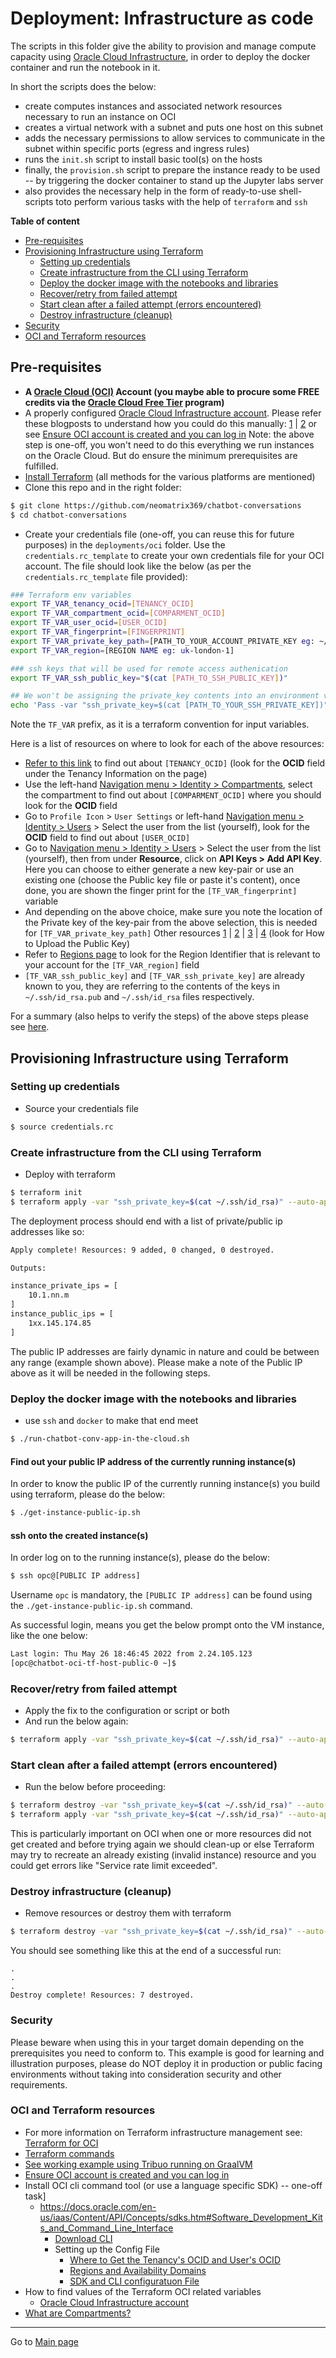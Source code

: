 # Deployment: Infrastructure as code

The scripts in this folder give the ability to provision and manage compute capacity using [Oracle Cloud Infrastructure](https://docs.cloud.oracle.com/iaas/Content/services.htm), in
order to deploy the docker container and run the notebook in it. 

In short the scripts does the below:
- create computes instances and associated 
network resources necessary to run an instance on OCI
- creates a virtual network with a subnet and puts one host on this subnet
- adds the necessary permissions to allow services to communicate in the subnet within specific ports (egress and ingress rules)
- runs the `init.sh` script to install basic tool(s) on the hosts 
- finally, the `provision.sh` script to prepare the instance ready to be used -- by triggering the docker container to stand up the Jupyter labs server
- also provides the necessary help in the form of ready-to-use shell-scripts toto perform various tasks with the help of `terraform` and `ssh`

**Table of content**
- [Pre-requisites](#pre-requisites)
- [Provisioning Infrastructure using Terraform](#provisioning-infrastructure-using-terraform)
  + [Setting up credentials](#setting-up-credentials)
  + [Create infrastructure from the CLI using Terraform](#create-infrastructure-from-the-cli-using-terraform)
  + [Deploy the docker image with the notebooks and libraries](#deploy-the-docker-image-with-the-notebooks-and-libraries)
  + [Recover/retry from failed attempt](#recoverretry-from-failed-attempt)
  + [Start clean after a failed attempt (errors encountered)](#start-clean-after-a-failed-attempt-errors-encountered)
  + [Destroy infrastructure (cleanup)](#destroy-infrastructure-cleanup)
- [Security](#security)
- [OCI and Terraform resources](#oci-and-terraform-resources)

## Pre-requisites

- **A [Oracle Cloud (OCI)](https://www.oracle.com/cloud/free/) Account (you maybe able to procure some FREE credits via the [Oracle Cloud Free Tier](https://www.oracle.com/cloud/free/) program)**
- A properly configured [Oracle Cloud Infrastructure account](https://docs.cloud.oracle.com/iaas/Content/API/Concepts/apisigningkey.htm). Please refer these blogposts to understand how you could do this manually: [1](https://medium.com/oracledevs/running-your-jupyter-notebooks-on-the-cloud-ed970326649f) | [2](https://medium.com/oracledevs/running-apache-zeppelin-on-oracle-cloud-infrastructure-b0aecc79597a) or see [Ensure OCI account is created and you can log in](https://docs.oracle.com/en-us/iaas/Content/General/Reference/PaaSprereqs.htm)
Note: the above step is one-off, you won't need to do this everything we run instances on the Oracle Cloud. But do ensure the minimum prerequisites are fulfilled.
- [Install Terraform](https://learn.hashicorp.com/terraform/getting-started/install.html) (all methods for the various platforms are mentioned)
- Clone this repo and in the right folder:
```bash
$ git clone https://github.com/neomatrix369/chatbot-conversations
$ cd chatbot-conversations
```
- Create your credentials file (one-off, you can reuse this for future purposes) in the `deployments/oci` folder. Use the `credentials.rc_template` to create your own credentials file for your OCI account. The file should look like the below (as per the `credentials.rc_template` file provided):

```bash
### Terraform env variables
export TF_VAR_tenancy_ocid=[TENANCY_OCID]
export TF_VAR_compartment_ocid=[COMPARMENT_OCID]
export TF_VAR_user_ocid=[USER_OCID]
export TF_VAR_fingerprint=[FINGERPRINT]
export TF_VAR_private_key_path=[PATH_TO_YOUR_ACCOUNT_PRIVATE_KEY eg: ~/.oci/key.pem]
export TF_VAR_region=[REGION NAME eg: uk-london-1]

### ssh keys that will be used for remote access authenication
export TF_VAR_ssh_public_key="$(cat [PATH_TO_SSH_PUBLIC_KEY])"

## We won't be assigning the private_key contents into an environment variable but pass it as an argument via the CLI
echo 'Pass -var "ssh_private_key=$(cat [PATH_TO_YOUR_SSH_PRIVATE_KEY])" when running the "terraform apply" or "terraform destroy" commands'
```
Note the `TF_VAR` prefix, as it is a terraform convention for input variables. 

Here is a list of resources on where to look for each of the above resources:

- [Refer to this link](https://cloud.oracle.com/tenancy)  to find out about `[TENANCY_OCID]` (look for the **OCID** field under the Tenancy Information on the page)
- Use the left-hand [Navigation menu > Identity > Compartments](https://cloud.oracle.com/identity/compartments), select the compartment to find out about `[COMPARMENT_OCID]` where you should look for the **OCID** field
- Go to `Profile Icon` > `User Settings` or left-hand [Navigation menu > Identity > Users](https://cloud.oracle.com/identity/users) > Select the user from the list (yourself), look for the **OCID** field to find out about `[USER_OCID]`
- Go to [Navigation menu > Identity > Users](https://cloud.oracle.com/identity/users) > Select the user from the list (yourself), then from under **Resource**, click on **API Keys > Add API Key**. Here you can choose to either generate a new key-pair or use an existing one (choose the Public key file or paste it's content), once done, you are shown the finger print for the `[TF_VAR_fingerprint]` variable
- And depending on the above choice, make sure you note the location of the Private key of the key-pair from the above selection, this is needed for `[TF_VAR_private_key_path]`
Other resources [1](https://docs.oracle.com/en-us/iaas/Content/API/Concepts/apisigningkey.htm#five) | [2](https://docs.oracle.com/en-us/iaas/Content/API/Concepts/apisigningkey.htm#two) | [3](https://docs.oracle.com/en-us/iaas/Content/API/Concepts/apisigningkey.htm#four) | [4](https://docs.oracle.com/en-us/iaas/Content/API/Concepts/apisigningkey.htm#five) (look for How to Upload the Public Key)
- Refer to [Regions page](https://cloud.oracle.com/regions/infrastructure) to look for the Region Identifier that is relevant to your account for the `[TF_VAR_region]` field
- `[TF_VAR_ssh_public_key]` and `[TF_VAR_ssh_private_key]` are already known to you, they are referring to the contents of the keys in `~/.ssh/id_rsa.pub` and `~/.ssh/id_rsa` files respectively.

For a summary (also helps to verify the steps) of the above steps please see [here](https://www.terraform.io/docs/providers/oci/index.html).

## Provisioning Infrastructure using Terraform

### Setting up credentials

- Source your credentials file

```bash
$ source credentials.rc
```

### Create infrastructure from the CLI using Terraform

- Deploy with terraform

```bash
$ terraform init
$ terraform apply -var "ssh_private_key=$(cat ~/.ssh/id_rsa)" --auto-approve
```

The deployment process should end with a list of private/public ip addresses like so:

```bash
Apply complete! Resources: 9 added, 0 changed, 0 destroyed.

Outputs:

instance_private_ips = [
    10.1.nn.m
]
instance_public_ips = [
    1xx.145.174.85
]

```

The public IP addresses are fairly dynamic in nature and could be between any range (example shown above). Please make a note of the Public IP above as it will be needed in the following steps.

### Deploy the docker image with the notebooks and libraries

- use `ssh` and `docker` to make that end meet

```bash
$ ./run-chatbot-conv-app-in-the-cloud.sh
```

#### Find out your public IP address of the currently running instance(s)

In order to know the public IP of the currently running instance(s) you build using terraform, please do the below:

```bash
$ ./get-instance-public-ip.sh
```

#### ssh onto the created instance(s)

In order log on to the running instance(s), please do the below:

```bash
$ ssh opc@[PUBLIC IP address]
```

Username `opc` is mandatory,  the `[PUBLIC IP address]` can be found using the `./get-instance-public-ip.sh` command.

As successful login, means you get the below prompt onto the VM instance, like the one below:

```bash
Last login: Thu May 26 18:46:45 2022 from 2.24.105.123
[opc@chatbot-oci-tf-host-public-0 ~]$ 
```

### Recover/retry from failed attempt

- Apply the fix to the configuration or script or both
- And run the below again:

```bash
$ terraform apply -var "ssh_private_key=$(cat ~/.ssh/id_rsa)" --auto-approve
```

### Start clean after a failed attempt (errors encountered)

- Run the below before proceeding:

```bash
$ terraform destroy -var "ssh_private_key=$(cat ~/.ssh/id_rsa)" --auto-approve
$ terraform apply -var "ssh_private_key=$(cat ~/.ssh/id_rsa)" --auto-approve
```

This is particularly important on OCI when one or more resources did not get created and before trying again we should clean-up or else Terraform may try to recreate an already existing (invalid instance) resource and you could get errors like "Service rate limit exceeded".

### Destroy infrastructure (cleanup)

- Remove resources or destroy them with terraform

```bash
$ terraform destroy -var "ssh_private_key=$(cat ~/.ssh/id_rsa)" --auto-approve
```

You should see something like this at the end of a successful run:

```text
.
.
.
Destroy complete! Resources: 7 destroyed.
```


### Security

Please beware when using this in your target domain depending on the prerequisites you need to conform to. This example is good for learning and illustration purposes, please do NOT deploy it in production or public facing environments without taking into consideration security and other requirements.

### OCI and Terraform resources

- For more information on Terraform infrastructure management see: [Terraform for OCI](https://www.terraform.io/docs/providers/oci/index.html)
- [Terraform commands](https://www.terraform.io/docs/commands/index.html)
- [See working example using Tribuo running on GraalVM](https://github.com/neomatrix369/awesome-ai-ml-dl/tree/master/examples/tribuo/deployments/oci)
- [Ensure OCI account is created and you can log in](https://docs.oracle.com/en-us/iaas/Content/General/Reference/PaaSprereqs.htm) 
- Install OCI cli command tool (or use a language specific SDK) -- one-off task]
  - https://docs.oracle.com/en-us/iaas/Content/API/Concepts/sdks.htm#Software_Development_Kits_and_Command_Line_Interface
    - [Download CLI](https://docs.oracle.com/en-us/iaas/Content/API/SDKDocs/cliinstall.htm#Quickstart)
    + Setting up the Config File 
        + [Where to Get the Tenancy's OCID and User's OCID](https://docs.oracle.com/en-us/iaas/Content/API/Concepts/apisigningkey.htm#five)
        + [Regions and Availability Domains](https://docs.oracle.com/en-us/iaas/Content/General/Concepts/regions.htm#top)
        + [SDK and CLI configuratuon File](https://docs.oracle.com/en-us/iaas/Content/API/Concepts/sdkconfig.htm)
- How to find values of the Terraform OCI related variables
    - [Oracle Cloud Infrastructure account](https://docs.cloud.oracle.com/iaas/Content/API/Concepts/apisigningkey.htm)
- [What are Compartments?](https://cloud.oracle.com/identity/compartments)

---

Go to [Main page](../../README.md)